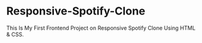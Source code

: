 # Responsive-Spotify-Clone
This Is My First Frontend Project on Responsive Spotify Clone  Using HTML &amp; CSS.






